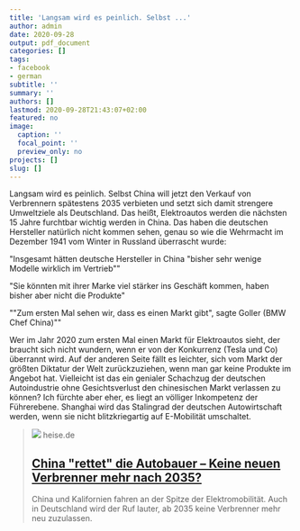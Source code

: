 ```yaml
---
title: 'Langsam wird es peinlich. Selbst ...'
author: admin
date: 2020-09-28
output: pdf_document
categories: []
tags:
- facebook
- german
subtitle: ''
summary: ''
authors: []
lastmod: 2020-09-28T21:43:07+02:00
featured: no
image:
  caption: ''
  focal_point: ''
  preview_only: no
projects: []
slug: []
---
```

Langsam wird es peinlich. Selbst China will jetzt den Verkauf von Verbrennern spätestens 2035 verbieten und setzt sich damit strengere Umweltziele als Deutschland. Das heißt, Elektroautos werden die nächsten 15 Jahre furchtbar wichtig werden in China. Das haben die deutschen Hersteller natürlich nicht kommen sehen, genau so wie die Wehrmacht im Dezember 1941 vom Winter in Russland überrascht wurde:

"Insgesamt hätten deutsche Hersteller in China "bisher sehr wenige Modelle wirklich im Vertrieb""

"Sie könnten mit ihrer Marke viel stärker ins Geschäft kommen, haben bisher aber nicht die Produkte"

""Zum ersten Mal sehen wir, dass es einen Markt gibt", sagte Goller (BMW Chef China)""

Wer im Jahr 2020 zum ersten Mal einen Markt für Elektroautos sieht, der braucht sich nicht wundern, wenn er von der Konkurrenz (Tesla und Co) überrannt wird. Auf der anderen Seite fällt es leichter, sich vom Markt der größten Diktatur der Welt zurückzuziehen, wenn man gar keine Produkte im Angebot hat. Vielleicht ist das ein genialer Schachzug der deutschen Autoindustrie ohne Gesichtsverlust den chinesischen Markt verlassen zu können? Ich fürchte aber eher, es liegt an völliger Inkompetenz der Führerebene. Shanghai wird das Stalingrad der deutschen Autowirtschaft werden, wenn sie nicht blitzkriegartig auf E-Mobilität umschaltet.
> [![](https://heise.cloudimg.io/bound/1200x1200/q85.png-lossy-85.webp-lossy-85.foil1/_www-heise-de_/imgs/18/2/9/7/5/8/4/9/shutterstock_1179686422-9ee974b7389be901.jpeg)](https://www.heise.de/news/China-rettet-die-Autobauer-Keine-neuen-Verbrenner-mehr-nach-2035-4913526.html)
> heise.de
> ## [China "rettet" die Autobauer – Keine neuen Verbrenner mehr nach 2035?](https://www.heise.de/news/China-rettet-die-Autobauer-Keine-neuen-Verbrenner-mehr-nach-2035-4913526.html)
>
>China und Kalifornien fahren an der Spitze der Elektromobilität. Auch in Deutschland wird der Ruf lauter, ab 2035 keine Verbrenner mehr neu zuzulassen.

